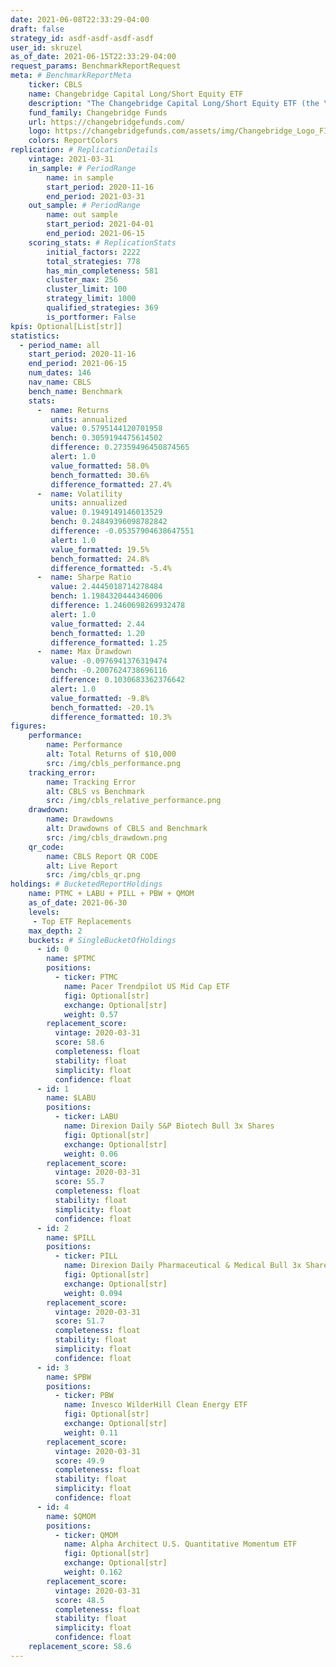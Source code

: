 ```yaml
---
date: 2021-06-08T22:33:29-04:00
draft: false
strategy_id: asdf-asdf-asdf-asdf
user_id: skruzel
as_of_date: 2021-06-15T22:33:29-04:00
request_params: BenchmarkReportRequest
meta: # BenchmarkReportMeta
    ticker: CBLS
    name: Changebridge Capital Long/Short Equity ETF
    description: "The Changebridge Capital Long/Short Equity ETF (the \"Fund\" or \"Long/Short Equity Fund\") seeks long-term capital appreciation while minimizing volatility. The fund also strives to generate positive alpha via both the long and short portfolios over the course of an entire investment cycle. The Fund has the potential to enhance an investor's return profile while reducing risk."
    fund_family: Changebridge Funds
    url: https://changebridgefunds.com/
    logo: https://changebridgefunds.com/assets/img/Changebridge_Logo_FINAL_Horizontal%20White.svg
    colors: ReportColors
replication: # ReplicationDetails
    vintage: 2021-03-31
    in_sample: # PeriodRange
        name: in sample
        start_period: 2020-11-16
        end_period: 2021-03-31
    out_sample: # PeriodRange
        name: out sample
        start_period: 2021-04-01
        end_period: 2021-06-15
    scoring_stats: # ReplicationStats
        initial_factors: 2222
        total_strategies: 778
        has_min_completeness: 581
        cluster_max: 256
        cluster_limit: 100
        strategy_limit: 1000
        qualified_strategies: 369
        is_portformer: False
kpis: Optional[List[str]]
statistics:
  - period_name: all
    start_period: 2020-11-16
    end_period: 2021-06-15
    num_dates: 146
    nav_name: CBLS
    bench_name: Benchmark
    stats:
      -  name: Returns
         units: annualized
         value: 0.5795144120701958
         bench: 0.3059194475614502
         difference: 0.27359496450874565
         alert: 1.0
         value_formatted: 58.0%
         bench_formatted: 30.6%
         difference_formatted: 27.4%
      -  name: Volatility
         units: annualized
         value: 0.1949149146013529
         bench: 0.24849396098782842
         difference: -0.05357904638647551
         alert: 1.0
         value_formatted: 19.5%
         bench_formatted: 24.8%
         difference_formatted: -5.4%
      -  name: Sharpe Ratio
         value: 2.4445018714278484
         bench: 1.1984320444346006
         difference: 1.2460698269932478
         alert: 1.0
         value_formatted: 2.44
         bench_formatted: 1.20
         difference_formatted: 1.25
      -  name: Max Drawdown
         value: -0.0976941376319474
         bench: -0.2007624738696116
         difference: 0.1030683362376642
         alert: 1.0
         value_formatted: -9.8%
         bench_formatted: -20.1%
         difference_formatted: 10.3%
figures:
    performance:
        name: Performance
        alt: Total Returns of $10,000
        src: /img/cbls_performance.png
    tracking_error:
        name: Tracking Error
        alt: CBLS vs Benchmark
        src: /img/cbls_relative_performance.png
    drawdown:
        name: Drawdowns
        alt: Drawdowns of CBLS and Benchmark
        src: /img/cbls_drawdown.png
    qr_code:
        name: CBLS Report QR CODE
        alt: Live Report
        src: /img/cbls_qr.png
holdings: # BucketedReportHoldings
    name: PTMC + LABU + PILL + PBW + QMOM
    as_of_date: 2021-06-30
    levels:
     - Top ETF Replacements
    max_depth: 2
    buckets: # SingleBucketOfHoldings
      - id: 0
        name: $PTMC
        positions:
          - ticker: PTMC
            name: Pacer Trendpilot US Mid Cap ETF
            figi: Optional[str]
            exchange: Optional[str]
            weight: 0.57
        replacement_score:
          vintage: 2020-03-31
          score: 58.6
          completeness: float
          stability: float
          simplicity: float
          confidence: float
      - id: 1
        name: $LABU
        positions:
          - ticker: LABU
            name: Direxion Daily S&P Biotech Bull 3x Shares
            figi: Optional[str]
            exchange: Optional[str]
            weight: 0.06
        replacement_score:
          vintage: 2020-03-31
          score: 55.7
          completeness: float
          stability: float
          simplicity: float
          confidence: float
      - id: 2
        name: $PILL
        positions:
          - ticker: PILL
            name: Direxion Daily Pharmaceutical & Medical Bull 3x Shares
            figi: Optional[str]
            exchange: Optional[str]
            weight: 0.094
        replacement_score:
          vintage: 2020-03-31
          score: 51.7
          completeness: float
          stability: float
          simplicity: float
          confidence: float
      - id: 3
        name: $PBW
        positions:
          - ticker: PBW
            name: Invesco WilderHill Clean Energy ETF
            figi: Optional[str]
            exchange: Optional[str]
            weight: 0.11
        replacement_score:
          vintage: 2020-03-31
          score: 49.9
          completeness: float
          stability: float
          simplicity: float
          confidence: float
      - id: 4
        name: $QMOM
        positions:
          - ticker: QMOM
            name: Alpha Architect U.S. Quantitative Momentum ETF
            figi: Optional[str]
            exchange: Optional[str]
            weight: 0.162
        replacement_score:
          vintage: 2020-03-31
          score: 48.5
          completeness: float
          stability: float
          simplicity: float
          confidence: float
    replacement_score: 58.6
---
```



